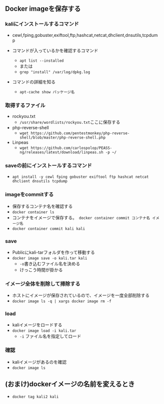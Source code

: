 
## Docker imageを保存する
### kaliにインストールするコマンド
- cewl,fping,gobuster,exiftool,ftp,hashcat,netcat,dhclient,dnsutils,tcpdump

- コマンドが入っているかを確認するコマンド
  - `apt list --installed`
  - または
  - `grep "install" /var/log/dpkg.log` 
- コマンドの詳細を知る
  - `apt-cache show パッケージ名` 

### 取得するファイル
- rockyou.txt
  - `/usr/share/wordlists/rockyou.txt`ここに保存する 
- php-reverse-shell
  - `wget https://github.com/pentestmonkey/php-reverse-shell/blob/master/php-reverse-shell.php` 
- Linpeas
  - `wget https://github.com/carlospolop/PEASS-ng/releases/latest/download/linpeas.sh -p ~/`

### saveの前にインストールするコマンド
- `apt install -y cewl fping gobuster exiftool ftp hashcat netcat dhclient dnsutils tcpdump`

### imageをcommitする
- 保存するコンテナ名を確認する
- `docker container ls`
- コンテナをイメージで保存する。　`docker container commit コンテナ名 イメージ名`
- `docker container commit kali kali`

### save
- Publicにkali-tarフォルダを作って移動する
- `docker image save -o kali.tar kali`
  - `-o`書き込むファイル名を決める
  - けっこう時間が掛かる

### イメージ全体を削除して掃除する
- ホストにイメージが保存されているので、イメージを一度全部削除する
- `docker image ls -q | xargs docker image rm -f`

### load 
- kaliイメージをロードする
- `docker image load -i kali.tar`
  - `-i` ファイル名を指定してロード

### 確認
- kaliイメージがあるのを確認
- `docker image ls`

## (おまけ)dockerイメージの名前を変えるとき
- `docker tag kali2 kali`
